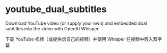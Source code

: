 # youtube_dual_subtitles
Download YouTube video (or supply your own) and embedded dual subtitles into the video with OpenAI Whisper 

下载 YouTube 视频（或提供您自己的视频）并使用 Whisper 在视频中嵌入双字幕
